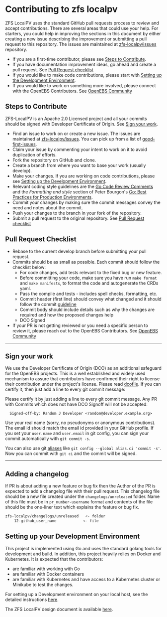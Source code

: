 # Contributing to zfs localpv

ZFS LocalPV uses the standard GitHub pull requests process to review and accept contributions.  There are several areas that could use your help. For starters, you could help in improving the sections in this document by either creating a new issue describing the improvement or submitting a pull request to this repository. The issues are maintained at [zfs-localpv/issues](https://github.com/openebs/zfs-localpv/issues) repository.

* If you are a first-time contributor, please see [Steps to Contribute](#steps-to-contribute).
* If you have documentation improvement ideas, go ahead and create a pull request. See [Pull Request checklist](#pull-request-checklist)
* If you would like to make code contributions, please start with [Setting up the Development Environment](#setting-up-your-development-environment).
* If you would like to work on something more involved, please connect with the OpenEBS Contributors. See [OpenEBS Community](https://github.com/openebs/openebs/tree/HEAD/community)

## Steps to Contribute

ZFS-LocalPV is an Apache 2.0 Licensed project and all your commits should be signed with Developer Certificate of Origin. See [Sign your work](#sign-your-work).

* Find an issue to work on or create a new issue. The issues are maintained at [zfs-localpv/issues](https://github.com/openebs/zfs-localpv/issues). You can pick up from a list of [good-first-issues](https://github.com/openebs/zfs-localpv/labels/good%20first%20issue).
* Claim your issue by commenting your intent to work on it to avoid duplication of efforts.
* Fork the repository on GitHub and clone.
* Create a branch from where you want to base your work (usually develop).
* Make your changes. If you are working on code contributions, please see [Setting up the Development Environment](#setting-up-your-development-environment).
* Relevant coding style guidelines are the [Go Code Review Comments](https://code.google.com/p/go-wiki/wiki/CodeReviewComments) and the _Formatting and style_ section of Peter Bourgon's [Go: Best Practices for Production Environments](http://peter.bourgon.org/go-in-production/#formatting-and-style).
* Commit your changes by making sure the commit messages convey the need and notes about the commit.
* Push your changes to the branch in your fork of the repository.
* Submit a pull request to the original repository. See [Pull Request checklist](#pull-request-checklist)


## Pull Request Checklist
* Rebase to the current develop branch before submitting your pull request.
* Commits should be as small as possible. Each commit should follow the checklist below:
  - For code changes, add tests relevant to the fixed bug or new feature. 
  - Before committing your code, make sure you have run `make format` and `make manifests`, to format the code and autogenerate the CRDs yaml.
  - Pass the compile and tests - includes spell checks, formatting, etc.
  - Commit header (first line) should convey what changed and it should follow the commit [guideline](https://github.com/openebs/openebs/blob/HEAD/contribute/git-commit-message.md)
  - Commit body should include details such as why the changes are required and how the proposed changes help
  - DCO Signed  
* If your PR is not getting reviewed or you need a specific person to review it, please reach out to the OpenEBS Contributors. See [OpenEBS Community](https://github.com/openebs/openebs/tree/HEAD/community)

---
## Sign your work

We use the Developer Certificate of Origin (DCO) as an additional safeguard for the OpenEBS projects. This is a well established and widely used mechanism to assure that contributors have confirmed their right to license their contribution under the project's license. Please read [dcofile](https://github.com/openebs/openebs/blob/HEAD/contribute/developer-certificate-of-origin). If you can certify it, then just add a line to every git commit message:

Please certify it by just adding a line to every git commit message. Any PR with Commits which does not have DCO Signoff will not be accepted:

````
  Signed-off-by: Random J Developer <random@developer.example.org>
````

Use your real name (sorry, no pseudonyms or anonymous contributions). The email id should match the email id provided in your GitHub profile.
If you set your `user.name` and `user.email` in git config, you can sign your commit automatically with `git commit -s`.

You can also use git [aliases](https://git-scm.com/book/tr/v2/Git-Basics-Git-Aliases) like `git config --global alias.ci 'commit -s'`. Now you can commit with `git ci` and the commit will be signed.

---
## Adding a changelog
If PR is about adding a new feature or bug fix then the Author of the PR is expected to add a changelog file with their pull request. This changelog file should be a new file created under the `changelogs/unreleased` folder. Name of this file must be in `pr_number-username` format and contents of the file should be the one-liner text which explains the feature or bug fix.

```sh
zfs-localpv/changelogs/unreleased   <- folder
    12-github_user_name            <- file
```
## Setting up your Development Environment

This project is implemented using Go and uses the standard golang tools for development and build. In addition, this project heavily relies on Docker and Kubernetes. It is expected that the contributors:
- are familiar with working with Go
- are familiar with Docker containers
- are familiar with Kubernetes and have access to a Kubernetes cluster or Minikube to test the changes.

For setting up a Development environment on your local host, see the detailed instructions [here](./docs/developer-setup.md).

The ZFS LocalPV design document is available [here](https://github.com/openebs/openebs/blob/HEAD/contribute/design/1.x/csi/20190805-csi-zfspv-volume-provisioning.md).
